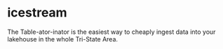 # icestream
The Table-ator-inator is the easiest way to cheaply ingest data into your lakehouse in the whole Tri-State Area.

